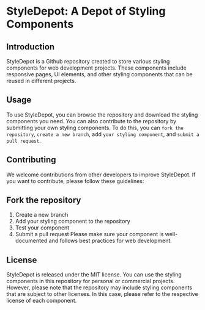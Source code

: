 # StyleDepot: A Depot of Styling Components
## Introduction
StyleDepot is a Github repository created to store various styling components for web development projects. These components include responsive pages, UI elements, and other styling components that can be reused in different projects.

## Usage
To use StyleDepot, you can browse the repository and download the styling components you need. You can also contribute to the repository by submitting your own styling components. To do this, you can `fork the repository`, `create a new branch`, add `your styling component`, and `submit a pull request`.

## Contributing
We welcome contributions from other developers to improve StyleDepot. If you want to contribute, please follow these guidelines:

## Fork the repository
1. Create a new branch
2. Add your styling component to the repository
3. Test your component
4. Submit a pull request
Please make sure your component is well-documented and follows best practices for web development.

## License
StyleDepot is released under the MIT license. You can use the styling components in this repository for personal or commercial projects. However, please note that the repository may include styling components that are subject to other licenses. In this case, please refer to the respective license of each component.
